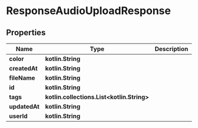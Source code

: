 
# ResponseAudioUploadResponse

## Properties
| Name | Type | Description | Notes |
| ------------ | ------------- | ------------- | ------------- |
| **color** | **kotlin.String** |  |  |
| **createdAt** | **kotlin.String** |  |  |
| **fileName** | **kotlin.String** |  |  |
| **id** | **kotlin.String** |  |  |
| **tags** | **kotlin.collections.List&lt;kotlin.String&gt;** |  |  |
| **updatedAt** | **kotlin.String** |  |  |
| **userId** | **kotlin.String** |  |  |



